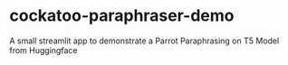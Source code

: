 # cockatoo-paraphraser-demo
A small streamlit app to demonstrate a Parrot Paraphrasing on T5 Model from Huggingface
